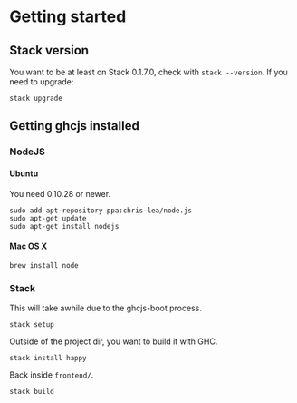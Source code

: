 # Getting started

## Stack version

You want to be at least on Stack 0.1.7.0, check with `stack --version`. If you need to upgrade:

```
stack upgrade
```

## Getting ghcjs installed

### NodeJS

#### Ubuntu

You need 0.10.28 or newer.

```
sudo add-apt-repository ppa:chris-lea/node.js
sudo apt-get update
sudo apt-get install nodejs
```
#### Mac OS X

```
brew install node
```

### Stack

This will take awhile due to the ghcjs-boot process.

```
stack setup
```

Outside of the project dir, you want to build it with GHC.

```
stack install happy
```

Back inside `frontend/`.

```
stack build
```
